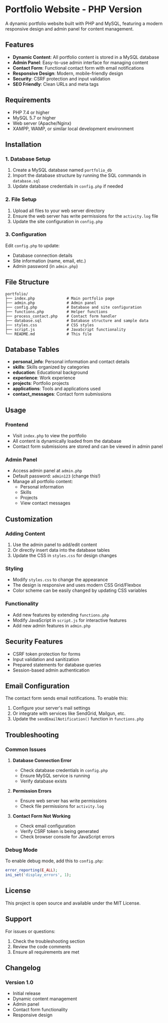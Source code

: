 # Portfolio Website - PHP Version

A dynamic portfolio website built with PHP and MySQL, featuring a modern responsive design and admin panel for content management.

## Features

- **Dynamic Content**: All portfolio content is stored in a MySQL database
- **Admin Panel**: Easy-to-use admin interface for managing content
- **Contact Form**: Functional contact form with email notifications
- **Responsive Design**: Modern, mobile-friendly design
- **Security**: CSRF protection and input validation
- **SEO Friendly**: Clean URLs and meta tags

## Requirements

- PHP 7.4 or higher
- MySQL 5.7 or higher
- Web server (Apache/Nginx)
- XAMPP, WAMP, or similar local development environment

## Installation

### 1. Database Setup

1. Create a MySQL database named `portfolio_db`
2. Import the database structure by running the SQL commands in `database.sql`
3. Update database credentials in `config.php` if needed

### 2. File Setup

1. Upload all files to your web server directory
2. Ensure the web server has write permissions for the `activity.log` file
3. Update the site configuration in `config.php`

### 3. Configuration

Edit `config.php` to update:
- Database connection details
- Site information (name, email, etc.)
- Admin password (in `admin.php`)

## File Structure

```
portfolio/
├── index.php              # Main portfolio page
├── admin.php              # Admin panel
├── config.php             # Database and site configuration
├── functions.php          # Helper functions
├── process_contact.php    # Contact form handler
├── database.sql           # Database structure and sample data
├── styles.css             # CSS styles
├── script.js              # JavaScript functionality
└── README.md              # This file
```

## Database Tables

- **personal_info**: Personal information and contact details
- **skills**: Skills organized by categories
- **education**: Educational background
- **experience**: Work experience
- **projects**: Portfolio projects
- **applications**: Tools and applications used
- **contact_messages**: Contact form submissions

## Usage

### Frontend
- Visit `index.php` to view the portfolio
- All content is dynamically loaded from the database
- Contact form submissions are stored and can be viewed in admin panel

### Admin Panel
- Access admin panel at `admin.php`
- Default password: `admin123` (change this!)
- Manage all portfolio content:
  - Personal information
  - Skills
  - Projects
  - View contact messages

## Customization

### Adding Content
1. Use the admin panel to add/edit content
2. Or directly insert data into the database tables
3. Update the CSS in `styles.css` for design changes

### Styling
- Modify `styles.css` to change the appearance
- The design is responsive and uses modern CSS Grid/Flexbox
- Color scheme can be easily changed by updating CSS variables

### Functionality
- Add new features by extending `functions.php`
- Modify JavaScript in `script.js` for interactive features
- Add new admin features in `admin.php`

## Security Features

- CSRF token protection for forms
- Input validation and sanitization
- Prepared statements for database queries
- Session-based admin authentication

## Email Configuration

The contact form sends email notifications. To enable this:

1. Configure your server's mail settings
2. Or integrate with services like SendGrid, Mailgun, etc.
3. Update the `sendEmailNotification()` function in `functions.php`

## Troubleshooting

### Common Issues

1. **Database Connection Error**
   - Check database credentials in `config.php`
   - Ensure MySQL service is running
   - Verify database exists

2. **Permission Errors**
   - Ensure web server has write permissions
   - Check file permissions for `activity.log`

3. **Contact Form Not Working**
   - Check email configuration
   - Verify CSRF token is being generated
   - Check browser console for JavaScript errors

### Debug Mode

To enable debug mode, add this to `config.php`:
```php
error_reporting(E_ALL);
ini_set('display_errors', 1);
```

## License

This project is open source and available under the MIT License.

## Support

For issues or questions:
1. Check the troubleshooting section
2. Review the code comments
3. Ensure all requirements are met

## Changelog

### Version 1.0
- Initial release
- Dynamic content management
- Admin panel
- Contact form functionality
- Responsive design

